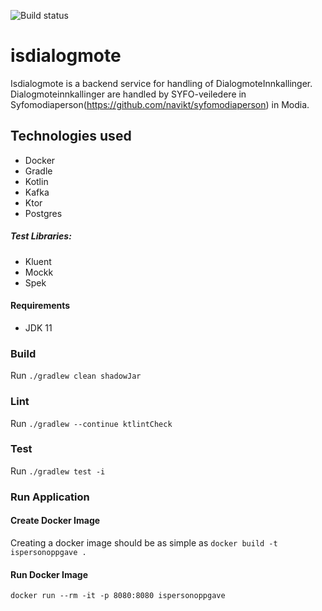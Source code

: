 ![Build status](https://github.com/navikt/isdialogmote/workflows/main/badge.svg?branch=master)

# isdialogmote
Isdialogmote is a backend service for handling of DialogmoteInnkallinger. Dialogmoteinnkallinger are handled by SYFO-veiledere in Syfomodiaperson(https://github.com/navikt/syfomodiaperson) in Modia.

## Technologies used
* Docker
* Gradle
* Kotlin
* Kafka
* Ktor
* Postgres

##### Test Libraries:
* Kluent
* Mockk
* Spek

#### Requirements
* JDK 11

### Build
Run `./gradlew clean shadowJar`

### Lint
Run `./gradlew --continue ktlintCheck`

### Test
Run `./gradlew test -i`

### Run Application

#### Create Docker Image
Creating a docker image should be as simple as `docker build -t ispersonoppgave .`

#### Run Docker Image
`docker run --rm -it -p 8080:8080 ispersonoppgave`
